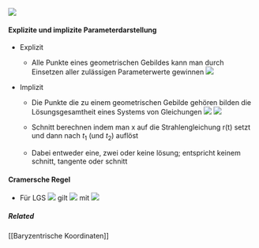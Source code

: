 
![](notationen.png)

#### Explizite und implizite Parameterdarstellung
- Explizit
	- Alle Punkte eines geometrischen Gebildes kann man durch Einsetzen aller zulässigen Parameterwerte gewinnen
		![](kreis_explizit.png)
		
- Implizit
	- Die Punkte die zu einem geometrischen Gebilde gehören bilden die Lösungsgesamtheit eines Systems von Gleichungen 
	![](kugel_implizit.png)
	![](kugel_implizit2.png)
	
	- Schnitt berechnen indem man x auf die Strahlengleichung r(t) setzt und dann nach $t_1$ (und $t_2$) auflöst
	- Dabei entweder eine, zwei oder keine lösung; entspricht keinem schnitt, tangente oder schnitt

#### Cramersche Regel
- Für LGS
![](cramersche1.png)
	gilt
	![](cramersche2.png)
	mit
	![](cramersche3.png)



##### Related
[[Baryzentrische Koordinaten]]